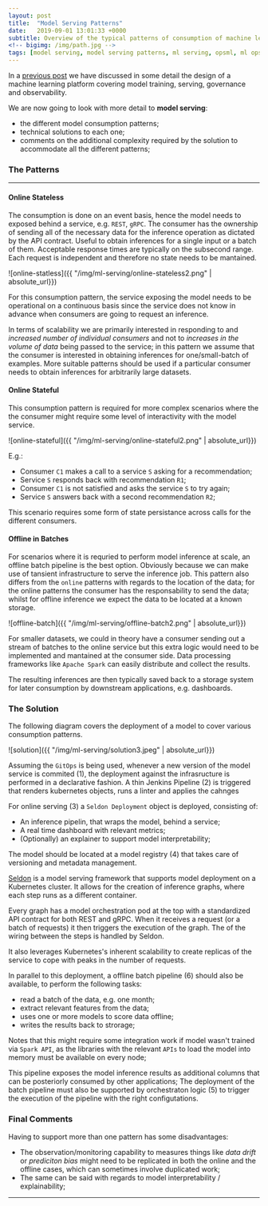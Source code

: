 ```yaml
---
layout: post
title:  "Model Serving Patterns"
date:   2019-09-01 13:01:33 +0000
subtitle: Overview of the typical patterns of consumption of machine learning models
<!-- bigimg: /img/path.jpg -->
tags: [model serving, model serving patterns, ml serving, opsml, ml ops, machine learning deployments, machine-learning, operations, machine learning platform, machine learning operationalization]
---
```

In a [previous post](https://raufer.github.io/2019/08/02/operationalizing-machine-learning/) we have discussed in some detail the design of a machine learning platform covering model training, serving, governance and observability.

We are now going to look with more detail to **model serving**:

* the different model consumption patterns;
* technical solutions to each one;
* comments on the additional complexity required by the solution to accommodate all the different patterns;


### The Patterns

---

#### Online Stateless

The consumption is done on an event basis, hence the model needs to exposed behind a service, e.g. `REST`, `gRPC`. The consumer has the ownership of sending all of the necessary data for the inference operation as dictated by the API contract. Useful to obtain inferences for a single input or a batch of them. Acceptable response times are typically on the subsecond range. Each request is independent and therefore no state needs to be mantained.

![online-statless]({{ "/img/ml-serving/online-stateless2.png" | absolute_url}})

For this consumption pattern, the service exposing the model needs to be operational on a continuous basis since the service does not know in advance when consumers are going to request an inference.

In terms of scalability we are primarily interested in responding to and *increased number of individual consumers* and not to *increases in the volume of data*  being passed to the service; in this pattern we assume that the consumer is interested in obtaining inferences for one/small-batch of examples. More suitable patterns should be used if a particular consumer needs to obtain inferences for arbitrarily large datasets.

#### Online Stateful

This consumption pattern is required for more complex scenarios where the the consumer might require some level of interactivity with the model service.

![online-stateful]({{ "/img/ml-serving/online-stateful2.png" | absolute_url}})

E.g.:

- Consumer `C1` makes a call to a service `S` asking for a recommendation;
- Service `S` responds back with recommendation `R1`;
- Consumer `C1` is not satisfied and asks the service `S` to try again;
- Service `S` answers back with a second recommendation `R2`;

This scenario requires some form of state persistance across calls for the different consumers.


#### Offline in Batches

For scenarios where it is requried to perform model inference at scale, an offline batch pipeline is the best option. Obviously because we can make use of tansient infrastructure to serve the inference job. This pattern also differs from the `online` patterns with regards to the location of the data; for the online patterns the consumer has the responsability to send the data; whilst for offline inference we expect the data to be located at a known storage.

![offline-batch]({{ "/img/ml-serving/offline-batch2.png" | absolute_url}})

For smaller datasets, we could in theory have a consumer sending out a stream of batches to the online service but this extra logic would need to be implemented and mantained at the consumer side. Data processing frameworks like `Apache Spark` can easily distribute and collect the results.

The resulting inferences are then typically saved back to a storage system for later consumption by downstream applications, e.g. dashboards.


### The Solution

The following diagram covers the deployment of a model to cover various consumption patterns.

![solution]({{ "/img/ml-serving/solution3.jpeg" | absolute_url}})

Assuming the `GitOps` is being used, whenever a new version of the model service is commited (1), the deployment against the infrasructure is performed in a declarative fashion.
A thin Jenkins Pipeline (2) is triggered that renders kubernetes objects, runs a linter and applies the cahnges

For online serving (3) a `Seldon Deployment` object is deployed, consisting of:

- An inference pipelin, that wraps the model,  behind a service;
- A real time dashboard with relevant metrics;
- (Optionally) an explainer to support model interpretability;

The model should be located at a model registry (4) that takes care of versioning and metadata management.

[Seldon](https://github.com/SeldonIO/seldon-core) is a model serving framework that supports model deployment on a Kubernetes cluster. It allows for the creation of inference graphs, where each step runs as a different container.

Every graph has a model orchestration pod at the top with a standardized API contract for both REST and gRPC. When it receives a request (or a batch of requests) it then triggers the execution of the graph. The of the wiring between the steps is handled by Seldon.

It also leverages Kubernetes's inherent scalability to create replicas of the service to cope with peaks in the number of requests.

In parallel to this deployment, a offline batch pipeline (6) should also be available, to perform the following tasks:

- read a batch of the data, e.g. one month;
- extract relevant features from the data;
- uses one or more models to score data offline;
- writes the results back to strorage;

Notes that this might require some integration work if model wasn't trained via `Spark API`, as the libraries with the relevant `APIs` to load the model into memory must be available on every node;

This pipeline exposes the model inference results as additional columns that can be posteriorly consumed by other applications;
The deployment of the batch pipeline must also be supported by orchestraton logic (5) to trigger the execution of the pipeline with the right configutations.

### Final Comments

Having to support more than one pattern has some disadvantages:

- The observation/monitoring capability to measures things like *data drift* or *prediciton bias* might need to be replicated in both the online and the offline cases, which can sometimes involve duplicated work;
- The same can be said with regards to model interpretability / explainability;

---



